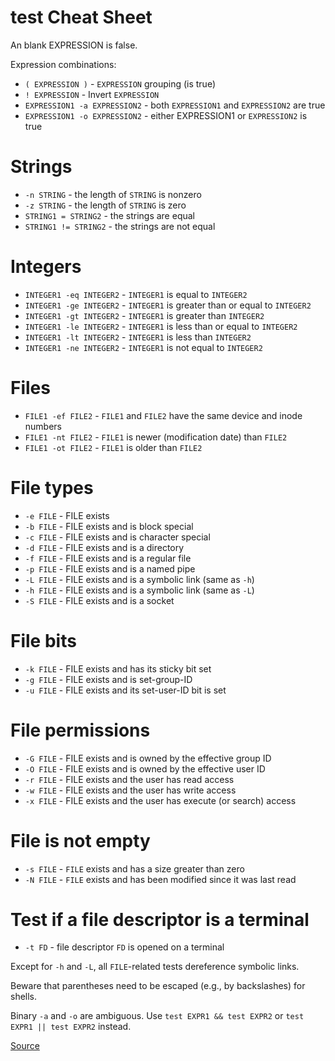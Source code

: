 # test Cheat Sheet

An blank EXPRESSION is false.

Expression combinations:

- `( EXPRESSION )` - `EXPRESSION` grouping (is true)
- `! EXPRESSION` - Invert `EXPRESSION`
- `EXPRESSION1 -a EXPRESSION2` - both `EXPRESSION1` and `EXPRESSION2` are true
- `EXPRESSION1 -o EXPRESSION2` - either EXPRESSION1 or `EXPRESSION2` is true

# Strings

- `-n STRING` - the length of `STRING` is nonzero
- `-z STRING` - the length of `STRING` is zero
- `STRING1 = STRING2` - the strings are equal
- `STRING1 != STRING2` - the strings are not equal

# Integers

- `INTEGER1 -eq INTEGER2` - `INTEGER1` is equal to `INTEGER2`
- `INTEGER1 -ge INTEGER2` - `INTEGER1` is greater than or equal to `INTEGER2`
- `INTEGER1 -gt INTEGER2` - `INTEGER1` is greater than `INTEGER2`
- `INTEGER1 -le INTEGER2` - `INTEGER1` is less than or equal to `INTEGER2`
- `INTEGER1 -lt INTEGER2` - `INTEGER1` is less than `INTEGER2`
- `INTEGER1 -ne INTEGER2` - `INTEGER1` is not equal to `INTEGER2`

# Files

- `FILE1 -ef FILE2` - `FILE1` and `FILE2` have the same device and inode numbers
- `FILE1 -nt FILE2` - `FILE1` is newer (modification date) than `FILE2`
- `FILE1 -ot FILE2` - `FILE1` is older than `FILE2`

# File types

- `-e FILE` - FILE exists
- `-b FILE` - FILE exists and is block special
- `-c FILE` - FILE exists and is character special
- `-d FILE` - FILE exists and is a directory
- `-f FILE` - FILE exists and is a regular file
- `-p FILE` - FILE exists and is a named pipe
- `-L FILE` - FILE exists and is a symbolic link (same as `-h`)
- `-h FILE` - FILE exists and is a symbolic link (same as `-L`)
- `-S FILE` - FILE exists and is a socket

# File bits

- `-k FILE` - FILE exists and has its sticky bit set
- `-g FILE` - FILE exists and is set-group-ID
- `-u FILE` - FILE exists and its set-user-ID bit is set

# File permissions

- `-G FILE` - FILE exists and is owned by the effective group ID
- `-O FILE` - FILE exists and is owned by the effective user ID
- `-r FILE` - FILE exists and the user has read access
- `-w FILE` - FILE exists and the user has write access
- `-x FILE` - FILE exists and the user has execute (or search) access

# File is not empty

- `-s FILE` - `FILE` exists and has a size greater than zero
- `-N FILE` - `FILE` exists and has been modified since it was last read

# Test if a file descriptor is a terminal

- `-t FD` - file descriptor `FD` is opened on a terminal

Except for `-h` and `-L`, all `FILE`-related tests dereference symbolic links.

Beware that parentheses need to be escaped (e.g., by backslashes) for shells. 

Binary `-a` and `-o` are ambiguous. Use `test EXPR1 && test EXPR2` or `test EXPR1 || test EXPR2` instead.

[Source](https://github.com/zesk/build/docs/test-cheatsheet.md)
